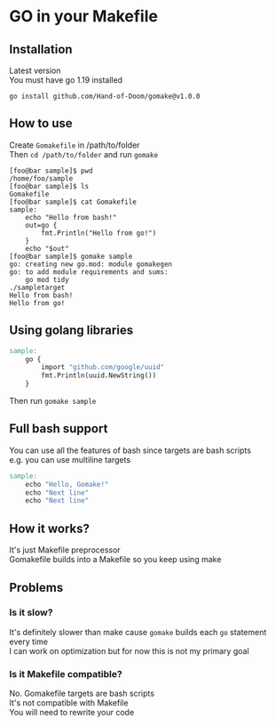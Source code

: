 # GO in your Makefile

## Installation
Latest version\
You must have go 1.19 installed
```console
go install github.com/Hand-of-Doom/gomake@v1.0.0
```

## How to use
Create `Gomakefile` in /path/to/folder\
Then `cd /path/to/folder` and run `gomake`
```console
[foo@bar sample]$ pwd
/home/foo/sample
[foo@bar sample]$ ls
Gomakefile
[foo@bar sample]$ cat Gomakefile
sample:
    echo "Hello from bash!"
    out=go {
        fmt.Println("Hello from go!")
    }
    echo "$out"
[foo@bar sample]$ gomake sample
go: creating new go.mod: module gomakegen
go: to add module requirements and sums:
	go mod tidy
./sampletarget
Hello from bash!
Hello from go!
```

## Using golang libraries
```makefile
sample:
    go {
        import "github.com/google/uuid"
        fmt.Println(uuid.NewString())
    }
```
Then run `gomake sample`

## Full bash support
You can use all the features of bash since targets are bash scripts\
e.g. you can use multiline targets
```makefile
sample:
    echo "Hello, Gomake!"
    echo "Next line"
    echo "Next line"
```

## How it works?
It's just Makefile preprocessor\
Gomakefile builds into a Makefile so you keep using make

## Problems
### Is it slow? 
It's definitely slower than make cause `gomake` builds each `go` statement every time\
I can work on optimization but for now this is not my primary goal
### Is it Makefile compatible?
No. Gomakefile targets are bash scripts\
It's not compatible with Makefile\
You will need to rewrite your code

